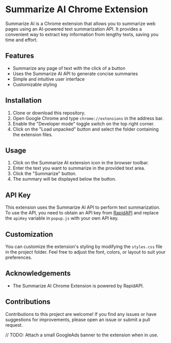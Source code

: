 # Summarize AI Chrome Extension

Summarize AI is a Chrome extension that allows you to summarize web pages using an AI-powered text summarization API. It provides a convenient way to extract key information from lengthy texts, saving you time and effort.

## Features
 
- Summarize any page of text with the click of a button
- Uses the Summarize AI API to generate concise summaries
- Simple and intuitive user interface
- Customizable styling

## Installation

1. Clone or download this repository.
2. Open Google Chrome and type `chrome://extensions` in the address bar.
3. Enable the "Developer mode" toggle switch on the top right corner.
4. Click on the "Load unpacked" button and select the folder containing the extension files.

## Usage

1. Click on the Summarize AI extension icon in the browser toolbar.
2. Enter the text you want to summarize in the provided text area.
3. Click the "Summarize" button.
4. The summary will be displayed below the button.

## API Key

This extension uses the Summarize AI API to perform text summarization. To use the API, you need to obtain an API key from [RapidAPI](https://rapidapi.com/) and replace the `apiKey` variable in `popup.js` with your own API key.

## Customization

You can customize the extension's styling by modifying the `styles.css` file in the project folder. Feel free to adjust the font, colors, or layout to suit your preferences.

## Acknowledgements

- The Summarize AI Chrome Extension is powered by RapidAPI.

## Contributions

Contributions to this project are welcome! If you find any issues or have suggestions for improvements, please open an issue or submit a pull request.

// TODO: Attach a small GoogleAds banner to the extension when in use.
